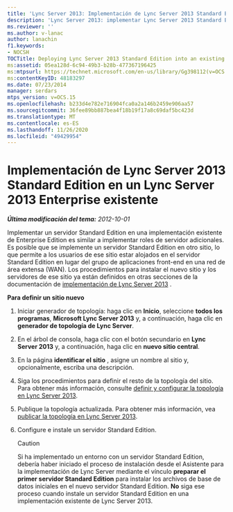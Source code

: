 ```yaml
---
title: 'Lync Server 2013: Implementación de Lync Server 2013 Standard Edition en un Lync Server 2013 Enterprise existente'
description: 'Lync Server 2013: implementar Lync Server 2013 Standard Edition en una empresa de Lync Server 2013 existente.'
ms.reviewer: ''
ms.author: v-lanac
author: lanachin
f1.keywords:
- NOCSH
TOCTitle: Deploying Lync Server 2013 Standard Edition into an existing Lync Server 2013 Enterprise
ms:assetid: 05ea128d-6c94-49b3-b28b-477367196425
ms:mtpsurl: https://technet.microsoft.com/en-us/library/Gg398112(v=OCS.15)
ms:contentKeyID: 48183297
ms.date: 07/23/2014
manager: serdars
mtps_version: v=OCS.15
ms.openlocfilehash: b233d4e782e716904fca0a2a146b2459e906aa57
ms.sourcegitcommit: 36fee89bb887bea4f18b19f17a8c69daf5bc423d
ms.translationtype: MT
ms.contentlocale: es-ES
ms.lasthandoff: 11/26/2020
ms.locfileid: "49429954"
---
```

# <a name="deploying-lync-server-2013-standard-edition-into-an-existing-lync-server-2013-enterprise"></a>Implementación de Lync Server 2013 Standard Edition en un Lync Server 2013 Enterprise existente

<div data-xmlns="http://www.w3.org/1999/xhtml">

<div class="topic" data-xmlns="http://www.w3.org/1999/xhtml" data-msxsl="urn:schemas-microsoft-com:xslt" data-cs="https://msdn.microsoft.com/">

<div data-asp="https://msdn2.microsoft.com/asp">



</div>

<div id="mainSection">

<div id="mainBody">

<span> </span>

_**Última modificación del tema:** 2012-10-01_

Implementar un servidor Standard Edition en una implementación existente de Enterprise Edition es similar a implementar roles de servidor adicionales. Es posible que se implemente un servidor Standard Edition en otro sitio, lo que permite a los usuarios de ese sitio estar alojados en el servidor Standard Edition en lugar del grupo de aplicaciones front-end en una red de área extensa (WAN). Los procedimientos para instalar el nuevo sitio y los servidores de ese sitio ya están definidos en otras secciones de la documentación de [implementación de Lync Server 2013](lync-server-2013-deploying-lync-server.md) .

<div id="sectionSection0" class="section">

**Para definir un sitio nuevo**

1.  Iniciar generador de topología: haga clic en **Inicio**, seleccione **todos los programas**, **Microsoft Lync Server 2013** y, a continuación, haga clic en **generador de topología de Lync Server**.

2.  En el árbol de consola, haga clic con el botón secundario en **Lync Server 2013** y, a continuación, haga clic en **nuevo sitio central**.

3.  En la página **identificar el sitio** , asigne un nombre al sitio y, opcionalmente, escriba una descripción.

4.  Siga los procedimientos para definir el resto de la topología del sitio. Para obtener más información, consulte [definir y configurar la topología en Lync Server 2013](lync-server-2013-defining-and-configuring-the-topology.md).

5.  Publique la topología actualizada. Para obtener más información, vea [publicar la topología en Lync Server 2013](lync-server-2013-publish-the-topology.md).

6.  Configure e instale un servidor Standard Edition.
    
    <div>
    

    > [!Caution]  
    > Si ha implementado un entorno con un servidor Standard Edition, debería haber iniciado el proceso de instalación desde el Asistente para la implementación de Lync Server mediante el vínculo <STRONG>preparar el primer servidor Standard Edition</STRONG> para instalar los archivos de base de datos iniciales en el nuevo servidor Standard Edition. <STRONG>No</STRONG> siga ese proceso cuando instale un servidor Standard Edition en una implementación existente de Lync Server 2013.

    
    </div>

</div>

</div>

<span> </span>

</div>

</div>

</div>

